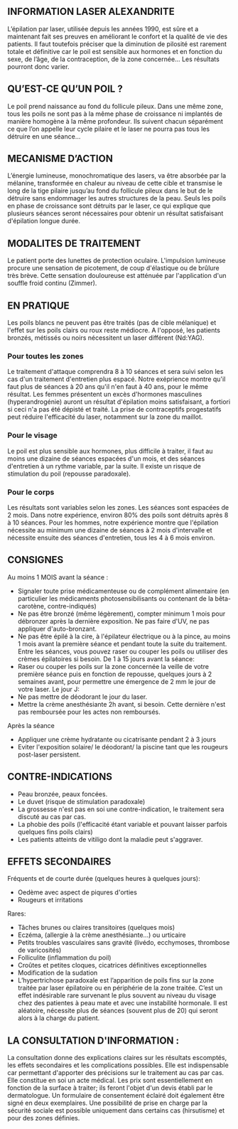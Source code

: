 ## INFORMATION LASER ALEXANDRITE

L’épilation par laser, utilisée depuis les années 1990, est sûre et a maintenant fait ses preuves
en améliorant le confort et la qualité de vie des patients. Il faut toutefois préciser que la diminution
de pilosité est rarement totale et définitive car le poil est sensible aux hormones et en fonction
du sexe, de l’âge, de la contraception, de la zone concernée… Les résultats pourront donc varier.

## QU’EST-CE QU’UN POIL ?
Le poil prend naissance au fond du follicule pileux. Dans une même zone, tous les poils ne sont pas 
à la même phase de croissance ni implantés de manière homogène à la même profondeur. Ils suivent chacun
séparément ce que l’on appelle leur cycle pilaire et le laser ne pourra pas tous les détruire en une séance…

## MECANISME D’ACTION
L’énergie lumineuse, monochromatique des lasers, va être absorbée par la mélanine, transformée en chaleur au
niveau de cette cible et transmise le long de la tige pilaire jusqu’au fond du follicule pileux dans le but 
de le détruire sans endommager les autres structures de la peau. Seuls les poils en phase de croissance sont
détruits par le laser, ce qui explique que plusieurs séances seront nécessaires pour obtenir un résultat 
satisfaisant d'épilation longue durée.

## MODALITES DE TRAITEMENT
Le patient porte des lunettes de protection oculaire. L'impulsion lumineuse procure une sensation
de picotement, de coup d'élastique ou de brûlure très brève. Cette sensation douloureuse est atténuée
par l'application d'un souffle froid continu (Zimmer).

## EN PRATIQUE
Les poils blancs ne peuvent pas être traités (pas de cible mélanique) et l'effet sur les poils clairs ou roux
reste médiocre. A l'opposé, les patients bronzés, métissés ou noirs nécessitent un laser différent (Nd:YAG).

### Pour toutes les zones
Le traitement d'attaque comprendra 8 à 10 séances et sera suivi selon les cas d'un traitement d'entretien
plus espacé. Notre exéprience montre qu'il faut plus de séances à 20 ans qu'il n'en faut à 40 ans, pour le même résultat.
Les femmes présentent un excès d'hormones masculines (hyperandrogénie) auront un résultat d'épilation moins 
satisfaisant, a fortiori si ceci n'a pas été dépisté et traité. La prise de contraceptifs progestatifs peut 
réduire l'efficacité du laser, notamment sur la zone du maillot.

### Pour le visage
Le poil est plus sensible aux hormones, plus difficile à traiter, il faut au moins une dizaine de séances
espacées d'un mois, et des séances d'entretien à un rythme variable, par la suite. Il existe un risque de 
stimulation du poil (repousse paradoxale).

### Pour le corps
Les résultats sont variables selon les zones. Les séances sont espacées de 2 mois. Dans notre expérience, 
environ 80% des poils sont détruits après 8 à 10 séances.
Pour les hommes, notre expérience montre que l'épilation nécessite au minimum une dizaine de séances à 2 mois
d'intervalle et nécessite ensuite des séances d'entretien, tous les 4 à 6 mois environ.

## CONSIGNES
Au moins 1 MOIS avant la séance :
  - Signaler toute prise médicamenteuse ou de complément alimentaire (en particulier les médicaments
    photosensibilisants ou contenant de la bêta-carotène, contre-indiqués)
  - Ne pas être bronzé (même légèrement), compter minimum 1 mois pour débronzer après la dernière exposition.
    Ne pas faire d'UV, ne pas appliquer d'auto-bronzant.
  - Ne pas être épilé à la cire, à l'épilateur électrique ou à la pince, au moins 1 mois avant la
    première séance et pendant toute la suite du traitement. Entre les séances, vous pouvez raser ou 
    couper les poils ou utiliser des crèmes épilatoires si besoin.
De 1 à 15 jours avant la séance:
  - Raser ou couper les poils sur la zone concernée la veille de votre première séance puis en fonction
    de repousse, quelques jours à 2 semaines avant, pour permettre une émergence de 2 mm le jour de
    votre laser.
Le jour J:
  - Ne pas mettre de déodorant le jour du laser.
  - Mettre la crème anesthésiante 2h avant, si besoin. Cette dernière n'est pas remboursée pour les actes
    non remboursés.

Après la séance
  - Appliquer une crème hydratante ou cicatrisante pendant 2 à 3 jours
  - Eviter l'exposition solaire/ le déodorant/ la piscine tant que les rougeurs post-laser persistent.

## CONTRE-INDICATIONS 
- Peau bronzée, peaux foncées.
- Le duvet (risque de stimulation paradoxale)
- La grossesse n'est pas en soi une contre-indication, le traitement sera discuté au cas par cas.
- La phobie des poils (l'efficacité étant variable et pouvant laisser parfois quelques fins poils clairs)
- Les patients atteints de vitiligo dont la maladie peut s'aggraver.

## EFFETS SECONDAIRES 
Fréquents et de courte durée (quelques heures à quelques jours):
- Oedème avec aspect de piqures d'orties
- Rougeurs et irritations

Rares:
- Tâches brunes ou claires transitoires (quelques mois)
- Eczéma, (allergie à la crème anesthésiante...) ou urticaire
- Petits troubles vasculaires sans gravité (livédo, ecchymoses, thrombose de varicosités)
- Folliculite (inflammation du poil)
- Croûtes et petites cloques, cicatrices définitives exceptionnelles
- Modification de la sudation
- L’hypertrichose paradoxale est l’apparition de poils fins sur la zone traitée par laser épilatoire ou
 en périphérie de la zone traitée. C’est un effet indésirable rare survenant le plus souvent au niveau
 du visage chez des patientes à peau mate et avec une instabilité hormonale. Il est aléatoire, nécessite
 plus de séances (souvent plus de 20) qui seront alors à la charge du patient.  

## LA CONSULTATION D'INFORMATION :
La consultation donne des explications claires sur les résultats escomptés, les effets secondaires et les
complications possibles. Elle est indispensable car permettant d'apporter des précisions sur le traitement
au cas par cas. Elle constitue en soi un acte médical. Les prix sont essentiellement en fonction de la surface
à traiter; ils feront l'objet d'un devis établi par le dermatologue. Un formulaire de consentement éclairé
doit également être signé en deux exemplaires. Une possibilité de prise en charge par la sécurité sociale est 
possible uniquement dans certains cas (hirsutisme) et pour des zones définies.
